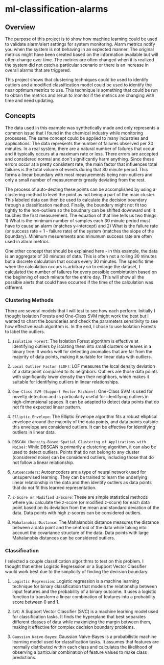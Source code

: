 # ml-classification-alarms  

## Overview

The purpose of this project is to show how machine learning could be used to validate alarm/alert settings for system monitoring.  Alarm metrics notify you when the system is not behaving in an expected manner.  The original metrics might have been created based on the information available but will often change over time.  The metrics are often changed when it is realized the system did not catch a particular scenario or there is an increase in overall alarms that are triggered.  

This project shows that clustering techniques could be used to identify outliers and a modified classification model could be used to identify the near optimum metrics to use.  This technique is something that could be run to obtain the metrics and rerun to monitor if the metrics are changing with time and need updating.  

## Concepts

The data used in this example was synthetically made and only represents a common issue that I found in the chemical industry while monitoring processes.  The same concept could be applied to many industries and applications.  The data represents the number of failures observed per 30 minutes.  In a real system, there are a natural number of failures that occur and it typically occurs at a maximum rate or less.  There errors are accepted and considered normal and don't significantly harm anything.  Since these errors occur at a pretty consistent rate, the main factor that influences total failures is the total volume of events during that 30 minute period.  This forms a linear boundary with most measurements being non-outliers and only a small number of measurements greatly deviating from the rest.  

The process of auto-decting these points can be accomplished by using a clustering method to level the point as not being a part of the main cluster.  This labeled data can then be used to calculate the decision boundary through a classification method.  Finally, the boundary might not fit too tightly to the non-outliers so the boudnary can be shifted downward unti it touches the first measurement.  The equation of that line tells us two things: 1) What is the minimum number of samples each 30 minute period must have to cause an alarm (matches y-intercept) and 2) What is the failure rate (or success rate = 1 - failure rate) of the system (matches the slope of the boundary).  Minimum mesurements and minumum success rate are often used in alarm metrics.  

One other concept that should be explained here - in this example, the data is an aggregate of 30 minutes of data.  This is often not a rolling 30 minutes but a discrete calculation that occurs every 30 minutes.  The specific time when the calculation occurs is arbitrary so to enlarge the dataset, I calculated the number of failures for every possible combintation based on the beginning of each minute for the entire day.  This will show all the possible alerts that could have occurred if the time of the calculation was different.  

### Clustering Methods  
There are several models that I will test to see how each perform.  Initially I thought Isolation Forests and One-Class SVM might work the best but I wanted to chart the boundaries and check the parameters sensitivity to see how effective each algorithm is.  In the end, I chose to use Isolation Forests to label the outliers.  

1.  `Isolation Forest`: The Isolation Forest algorithm is effective at identifying outliers by isolating them into small clusters or leaves in a binary tree. It works well for detecting anomalies that are far from the majority of data points, making it suitable for linear data with outliers.

1.  `Local Outlier Factor (LOF)`: LOF measures the local density deviation of a data point compared to its neighbors. Outliers are those data points with significantly lower density than their neighbors, which makes it suitable for identifying outliers in linear relationships.

1.  `One-Class SVM (Support Vector Machine)`: One-Class SVM is used for novelty detection and is particularly useful for identifying outliers in high-dimensional spaces. It can be adapted to detect data points that do not fit the expected linear pattern.

1.  `Elliptic Envelope`: The Elliptic Envelope algorithm fits a robust elliptical envelope around the majority of the data points, and data points outside this envelope are considered outliers. It can be effective for identifying outliers in linear data.

1.  `DBSCAN (Density-Based Spatial Clustering of Applications with Noise)`: While DBSCAN is primarily a clustering algorithm, it can also be used to detect outliers. Points that do not belong to any cluster (considered noise) can be considered outliers, including those that do not follow a linear relationship.

1.  `Autoencoders`: Autoencoders are a type of neural network used for unsupervised learning. They can be trained to learn the underlying linear relationship in the data and then identify outliers as data points that do not fit this learned representation.

1.  `Z-Score or Modified Z-Score`: These are simple statistical methods where you calculate the z-score (or modified z-score) for each data point based on its deviation from the mean and standard deviation of the data. Data points with high z-scores can be considered outliers.

1.  `Mahalanobis Distance`: The Mahalanobis distance measures the distance between a data point and the centroid of the data while taking into account the covariance structure of the data. Data points with large Mahalanobis distances can be considered outliers.  


### Classification   

I selected a couple classification algorithms to test on this problem.  I thought that either Logistic Regresssion or a Support Vector Classifier would work best due to the simplicity of finding the decision boundary.  

1.  `Logistic Regression`:  Logistic regression is a machine learning technique for binary classification that models the relationship between input features and the probability of a binary outcome. It uses a logistic function to transform a linear combination of features into a probability score between 0 and 1.  

1.  `SVC`:  A Support Vector Classifier (SVC) is a machine learning model used for classification tasks. It finds the hyperplane that best separates different classes of data while maximizing the margin between them, making it effective for complex decision boundary problems.  

1.  `Gaussian Naive-Bayes`:  Gaussian Naive-Bayes is a probabilistic machine learning model used for classification tasks. It assumes that features are normally distributed within each class and calculates the likelihood of observing a particular combination of feature values to make class predictions.